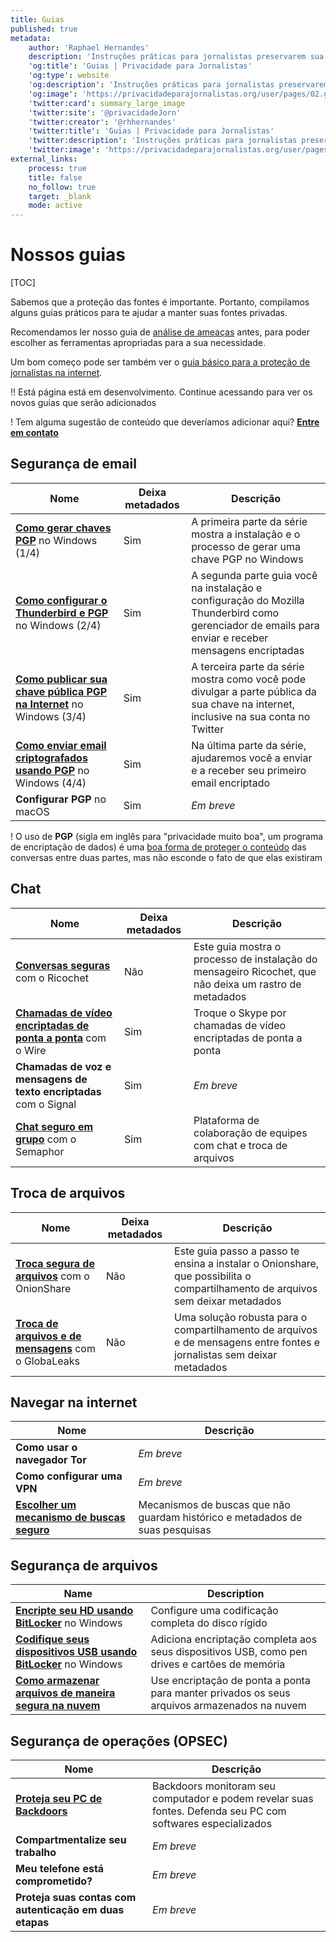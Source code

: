 ```yaml
---
title: Guias
published: true
metadata:
    author: 'Raphael Hernandes'
    description: 'Instruções práticas para jornalistas preservarem sua privacidade e manterem o sigilo de suas fontes'
    'og:title': 'Guias | Privacidade para Jornalistas'
    'og:type': website
    'og:description': 'Instruções práticas para jornalistas preservarem sua privacidade e manterem o sigilo de suas fontes'
    'og:image': 'https://privacidadeparajornalistas.org/user/pages/02.guias/guias-social.jpeg'
    'twitter:card': summary_large_image
    'twitter:site': '@privacidadeJorn'
    'twitter:creator': '@rhhernandes'
    'twitter:title': 'Guias | Privacidade para Jornalistas'
    'twitter:description': 'Instruções práticas para jornalistas preservarem sua privacidade e manterem o sigilo de suas fontes'
    'twitter:image': 'https://privacidadeparajornalistas.org/user/pages/02.guias/guias-social.jpeg'
external_links:
    process: true
    title: false
    no_follow: true
    target: _blank
    mode: active
---
```


# Nossos guias

[TOC]

Sabemos que a  proteção das fontes é importante. Portanto, compilamos alguns guias práticos para te ajudar a manter suas fontes privadas.

Recomendamos ler nosso guia de [análise de ameaças](/ameacas) antes, para poder escolher as ferramentas apropriadas para a sua necessidade.

Um bom começo pode ser também ver o [guia básico para a proteção de jornalistas na internet](basico-protecao-jornalista-internet).

!! Está página está em desenvolvimento. Continue acessando para ver os novos guias que serão adicionados

! Tem alguma sugestão de conteúdo que deveríamos adicionar aqui? [**Entre em contato**](mailto:contato@privacidadeparajornalistas.org) 

## Segurança de email

| Nome | Deixa metadados | Descrição |
| ---- | --------------- | ----------- |
| [**Como gerar chaves PGP**](criar-chaves-pgp-windows) no Windows (1/4) | Sim | A primeira parte da série mostra a instalação e o processo de gerar uma chave PGP no Windows |
| [**Como configurar o Thunderbird e PGP**](configurar-thunderbird-pgp) no Windows (2/4) | Sim | A segunda parte guia você na instalação e configuração do Mozilla Thunderbird como gerenciador de emails para enviar e receber mensagens encriptadas |
| [**Como publicar sua chave pública PGP na Internet**](divulgar-chave-publica-pgp) no Windows (3/4) | Sim | A terceira parte da série mostra como você pode divulgar a parte pública da sua chave na internet, inclusive na sua conta  no Twitter |
| [**Como enviar email criptografados usando PGP**](enviar-emails-criptografados-com-pgp) no Windows (4/4) | Sim | Na última parte da série, ajudaremos você a enviar e a receber seu primeiro email encriptado |
| **Configurar PGP** no macOS | Sim | _Em breve_ |

! O uso de **PGP** (sigla em inglês para "privacidade muito boa", um programa de encriptação de dados) é uma [boa forma de proteger o conteúdo](../ameacas#cenario-1) das conversas entre duas partes, mas não esconde o fato de que elas existiram


## Chat

| Nome | Deixa metadados | Descrição |
| ---- | --------------- | ----------- |
| [**Conversas seguras**](conversas-seguras-com-ricochet) com o Ricochet | Não | Este guia mostra o processo de instalação do mensageiro Ricochet, que não deixa um rastro de metadados  |
| [**Chamadas de vídeo encriptadas de ponta a ponta**](chamadas-video-criptografadas-ponta-a-ponta) com o Wire | Sim | Troque o Skype por chamadas de vídeo encriptadas de ponta a ponta |
| **Chamadas de voz e mensagens de texto encriptadas** com o Signal | Sim | _Em breve_ |
| [**Chat seguro em grupo**](conversas-seguras-equipe) com o Semaphor | Sim | Plataforma de colaboração de equipes com chat e troca de arquivos |


## Troca de arquivos

| Nome | Deixa metadados | Descrição |
| ---- | --------------- | ----------- |
| [**Troca segura de arquivos**](troca-segura-de-arquivos-com-onionshare) com o OnionShare | Não | Este guia passo a passo te ensina a instalar o Onionshare, que possibilita o compartilhamento de arquivos sem deixar metadados |
| [**Troca de arquivos e de mensagens**](troca-arquivos-mensagens-globaleaks) com o GlobaLeaks | Não | Uma solução robusta para o compartilhamento de arquivos e de mensagens entre fontes e jornalistas sem deixar metadados |


## Navegar na internet

| Nome | Descrição |
| ---- | ----------- |
| **Como usar o navegador Tor** | _Em breve_ |
| **Como configurar uma VPN** | _Em breve_ |
| [**Escolher um mecanismo de buscas seguro**](escolher-mecanismo-buscas-seguro) | Mecanismos de buscas que não guardam histórico e metadados de suas pesquisas |


## Segurança de arquivos

| Name | Description |
| ---- | ----------- |
| [**Encripte seu HD usando BitLocker**](criptografe-seu-hd-bitlocker) no Windows | Configure uma codificação completa do disco rígido |
| [**Codifique seus dispositivos USB usando BitLocker**](criptografe-dispositivos-usb-bitlocker) no Windows | Adiciona encriptação completa aos seus dispositivos USB, como pen drives e cartões de memória |
| [**Como armazenar arquivos de maneira segura na nuvem**](armazene-arquivos-forma-privada-nuvem) | Use encriptação de ponta a ponta para manter privados os seus arquivos armazenados na nuvem |


## Segurança de operações (OPSEC)

| Nome | Descrição |
| ---- | ----------- |
| [**Proteja seu PC de Backdoors**](proteja-seu-pc-backdoors) | Backdoors monitoram seu computador e podem revelar suas fontes. Defenda seu PC com softwares especializados |
| **Compartmentalize seu trabalho** | _Em breve_ |
| **Meu telefone está comprometido?** | _Em breve_ |
| **Proteja suas contas com autenticação em duas etapas** | _Em breve_ |